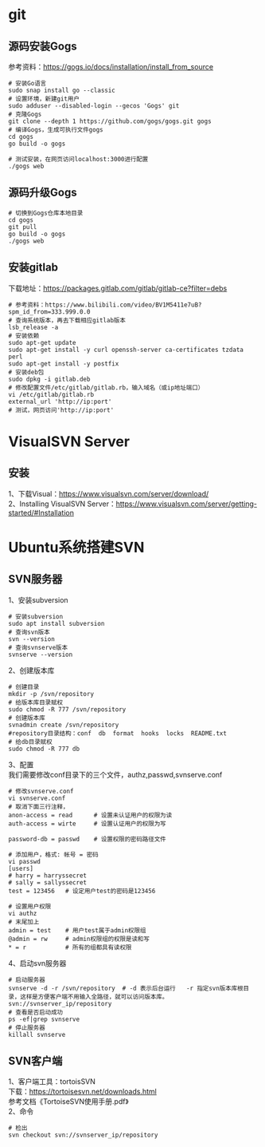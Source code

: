 # git
## 源码安装Gogs
参考资料：https://gogs.io/docs/installation/install_from_source  
```shell
# 安装Go语言
sudo snap install go --classic
# 设置环境，新建git用户
sudo adduser --disabled-login --gecos 'Gogs' git
# 克隆Gogs
git clone --depth 1 https://github.com/gogs/gogs.git gogs
# 编译Gogs，生成可执行文件gogs
cd gogs
go build -o gogs

# 测试安装，在网页访问localhost:3000进行配置
./gogs web
```
## 源码升级Gogs
```shell
# 切换到Gogs仓库本地目录
cd gogs
git pull
go build -o gogs
./gogs web
```
## 安装gitlab
下载地址：https://packages.gitlab.com/gitlab/gitlab-ce?filter=debs  
```shell
# 参考资料：https://www.bilibili.com/video/BV1M5411e7uB?spm_id_from=333.999.0.0
# 查询系统版本，再去下载相应gitlab版本
lsb_release -a
# 安装依赖
sudo apt-get update
sudo apt-get install -y curl openssh-server ca-certificates tzdata perl
sudo apt-get install -y postfix
# 安装deb包
sudo dpkg -i gitlab.deb
# 修改配置文件/etc/gitlab/gitlab.rb，输入域名（或ip地址端口）
vi /etc/gitlab/gitlab.rb
external_url 'http://ip:port'
# 测试，网页访问'http://ip:port'
```
# VisualSVN Server
## 安装
1、下载Visual：https://www.visualsvn.com/server/download/  
2、Installing VisualSVN Server：https://www.visualsvn.com/server/getting-started/#Installation  

# Ubuntu系统搭建SVN
## SVN服务器
1、安装subversion
```shell
# 安装subversion
sudo apt install subversion
# 查询svn版本
svn --version
# 查询svnserve版本
svnserve --version
```
2、创建版本库
```shell
# 创建目录
mkdir -p /svn/repository
# 给版本库目录赋权
sudo chmod -R 777 /svn/repository
# 创建版本库
svnadmin create /svn/repository
#repository目录结构：conf  db  format  hooks  locks  README.txt
# 给db目录赋权
sudo chmod -R 777 db
```
3、配置  
我们需要修改conf目录下的三个文件，authz,passwd,svnserve.conf
```shell
# 修改svnserve.conf
vi svnserve.conf
# 取消下面三行注释，
anon-access = read      # 设置未认证用户的权限为读
auth-access = wirte     # 设置认证用户的权限为写

password-db = passwd    # 设置权限的密码路径文件
```
```shell
# 添加用户，格式: 帐号 = 密码
vi passwd
[users]
# harry = harryssecret
# sally = sallyssecret
test = 123456   # 设定用户test的密码是123456
```
```shell
# 设置用户权限
vi authz
# 末尾加上
admin = test    # 用户test属于admin权限组
@admin = rw     # admin权限组的权限是读和写
* = r           # 所有的组都具有读权限
```
4、启动svn服务器
```shell
# 启动服务器
svnserve -d -r /svn/repository  # -d 表示后台运行   -r 指定svn版本库根目录，这样是方便客户端不用输入全路径，就可以访问版本库。svn://svnserver_ip/repository
# 查看是否启动成功
ps -ef|grep svnserve
# 停止服务器
killall svnserve
```
## SVN客户端
1、客户端工具：tortoisSVN  
下载：https://tortoisesvn.net/downloads.html  
参考文档《TortoiseSVN使用手册.pdf》  
2、命令
```shell
# 检出
svn checkout svn://svnserver_ip/repository
```
